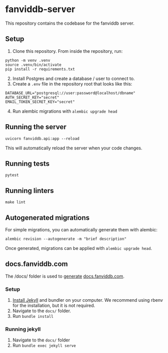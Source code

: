 # fanviddb-server

This repository contains the codebase for the fanviddb server.

## Setup

1. Clone this repository. From inside the repository, run:

```
python -m venv .venv
source .venv/bin/activate
pip install -r requirements.txt
```

2. Install Postgres and create a database / user to connect to.
3. Create a `.env` file in the repository root that looks like this:

```
DATABASE_URL="postgresql://user:password@localhost/dbname"
AUTH_SECRET_KEY="secret"
EMAIL_TOKEN_SECRET_KEY="secret"
```

4. Run alembic migrations with `alembic upgrade head`

## Running the server

```
uvicorn fanviddb.api:app --reload
```

This will automatically reload the server when your code changes.

## Running tests

```
pytest
```

## Running linters

```
make lint
```

## Autogenerated migrations

For simple migrations, you can automatically generate them with alembic:

```
alembic revision --autogenerate -m "brief description"
```

Once generated, migrations can be applied with `alembic upgrade head`.

## docs.fanviddb.com

The /docs/ folder is used to [generate](https://docs.github.com/en/github/working-with-github-pages/setting-up-a-github-pages-site-with-jekyll) [docs.fanviddb.com](https://docs.fanviddb.com).

### Setup

1. [Install Jekyll](https://jekyllrb.com/docs/installation/) and bundler on your computer. We recommend using rbenv for the installation, but it is not required.
2. Navigate to the `docs/` folder.
3. Run `bundle install`

### Running jekyll

1. Navigate to the `docs/` folder
2. Run `bundle exec jekyll serve`
